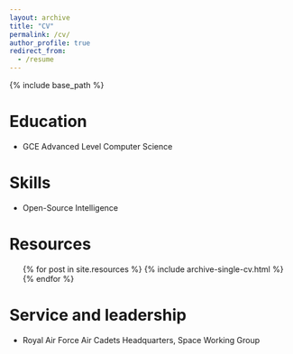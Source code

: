 ```yaml
---
layout: archive
title: "CV"
permalink: /cv/
author_profile: true
redirect_from:
  - /resume
---
```


{% include base_path %}

Education
======
* GCE Advanced Level Computer Science
  
Skills
======
* Open-Source Intelligence 

Resources
======
  <ul>{% for post in site.resources %}
    {% include archive-single-cv.html %}
  {% endfor %}</ul>
  
Service and leadership
======
* Royal Air Force Air Cadets Headquarters, Space Working Group
